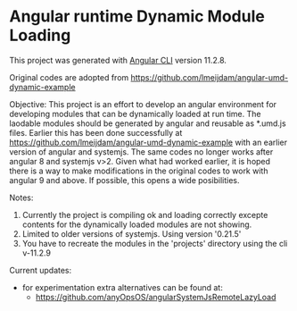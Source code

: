 # Angular runtime Dynamic Module Loading

This project was generated with [Angular CLI](https://github.com/angular/angular-cli) version 11.2.8.

Original codes are adopted from https://github.com/lmeijdam/angular-umd-dynamic-example

Objective:
This project is an effort to develop an angular environment for developing modules that can be dynamically loaded at run time.  The laodable modules should be generated by angular and reusable as *.umd.js files.
Earlier this has been done successfully at https://github.com/lmeijdam/angular-umd-dynamic-example with an earlier version of angular and systemjs.  The same codes no longer works after angular 8 and systemjs v>2.
Given what had worked earlier, it is hoped there is a way to make modifications in the original codes to work with angular 9 and above.
If possible, this opens a wide posibilities.

Notes:
1. Currently the project is compiling ok and loading correctly excepte contents for the dynamically loaded modules are not showing.
2. Limited to older versions of systemjs. Using version '0.21.5'
3. You have to recreate the modules in the 'projects' directory using the cli v-11.2.9

Current updates:
- for experimentation extra alternatives can be found at:
    - https://github.com/anyOpsOS/angularSystemJsRemoteLazyLoad
